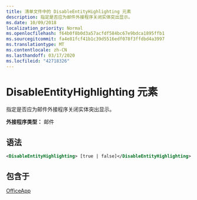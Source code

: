 ```yaml
---
title: 清单文件中的 DisableEntityHighlighting 元素
description: 指定是否应为邮件外接程序关闭实体突出显示。
ms.date: 10/09/2018
localization_priority: Normal
ms.openlocfilehash: f64b0f8b0d3a57acfdf584bc67e9bdca1895ffb1
ms.sourcegitcommit: fa4e81fcf41b1c39d5516edf078f3ffdbd4a3997
ms.translationtype: MT
ms.contentlocale: zh-CN
ms.lasthandoff: 03/17/2020
ms.locfileid: "42718326"
---
```

# <a name="disableentityhighlighting-element"></a>DisableEntityHighlighting 元素

指定是否应为邮件外接程序关闭实体突出显示。

**外接程序类型：** 邮件

## <a name="syntax"></a>语法

```XML
<DisableEntityHighlighting> [true | false]</DisableEntityHighlighting>
```

## <a name="contained-in"></a>包含于

[OfficeApp](officeapp.md)

